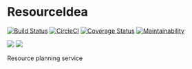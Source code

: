 # ResourceIdea
[![Build Status](https://travis-ci.org/joeseggie/resourceidea.svg?branch=master)](https://travis-ci.org/joeseggie/resourceidea) [![CircleCI](https://circleci.com/gh/joeseggie/resourceidea.svg?style=svg)](https://circleci.com/gh/joeseggie/resourceidea) [![Coverage Status](https://coveralls.io/repos/github/joeseggie/resourceidea/badge.svg?branch=master)](https://coveralls.io/github/joeseggie/resourceidea?branch=master) [![Maintainability](https://api.codeclimate.com/v1/badges/68c80481cab44e611e10/maintainability)](https://codeclimate.com/github/joeseggie/resourceidea/maintainability)

![](https://img.shields.io/github/languages/top/joeseggie/resourceidea.svg?style=flat) ![](https://img.shields.io/github/languages/code-size/joeseggie/resourceidea.svg?style=flat)

Resource planning service
